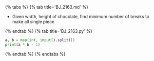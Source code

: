 {% tabs %}
{% tab title='BJ_2163.md' %}

* Given width, height of chocolate, find minimum number of breaks to make all single piece

{% endtab %}
{% tab title='BJ_2163.py' %}

```py
a, b = map(int, input().split())
print(a * b - 1)
```

{% endtab %}
{% endtabs %}